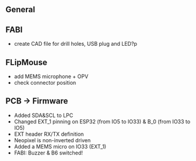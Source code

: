 ## General

## FABI

* create CAD file for drill holes, USB plug and LED?p

## FLipMouse

* add MEMS microphone + OPV
* check connector position


## PCB -> Firmware

* Added SDA&SCL to LPC
* Changed EXT_1 pinning on ESP32 (from IO5 to IO33) & B_0 (from IO33 to IO5)
* EXT header RX/TX definition
* Neopixel is non-inverted driven
* Added a MEMS micro on IO33 (EXT_1)
* FABI: Buzzer & B6 switched!
